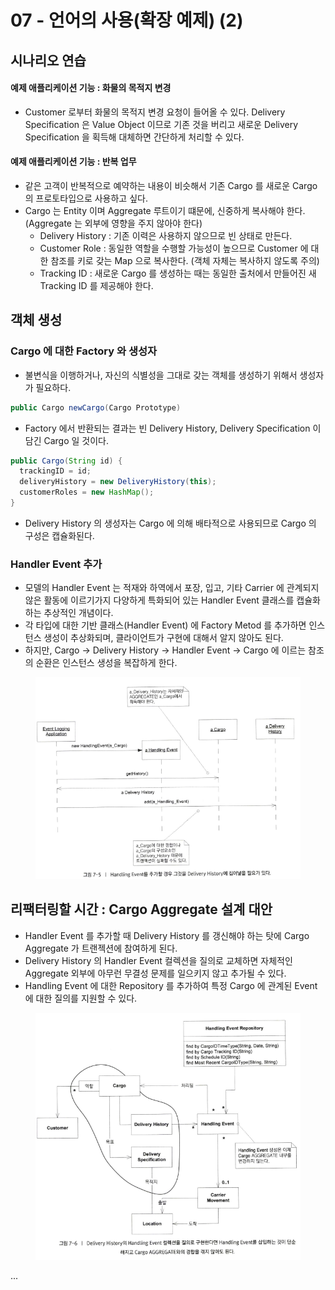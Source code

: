 # 07 - 언어의 사용(확장 예제) (2)

## 시나리오 연습&#x20;

#### 예제 애플리케이션 기능 : 화물의 목적지 변경&#x20;

* Customer 로부터 화물의 목적지 변경 요청이 들어올 수 있다. Delivery Specification 은 Value Object 이므로 기존 것을 버리고 새로운 Delivery Specification 을 획득해 대체하면 간단하게 처리할 수 있다.&#x20;

#### 예제 애플리케이션 기능 : 반복 업무

* 같은 고객이 반복적으로 예약하는 내용이 비슷해서 기존 Cargo 를 새로운 Cargo 의 프로토타입으로 사용하고 싶다.&#x20;
* Cargo 는 Entity 이며 Aggregate 루트이기 떄문에, 신중하게 복사해야 한다. \
  (Aggregate 는 외부에 영향을 주지 않아야 한다)&#x20;
  * Delivery History  : 기존 이력은 사용하지 않으므로 빈 상태로 만든다.&#x20;
  * Customer Role : 동일한 역할을 수행할 가능성이 높으므로 Customer 에 대한 참조를 키로 갖는 Map 으로 복사한다. (객체 자체는 복사하지 않도록 주의)&#x20;
  * Tracking ID : 새로운 Cargo 를 생성하는 때는 동일한 출처에서 만들어진 새 Tracking ID 를 제공해야 한다.&#x20;

## 객체 생성&#x20;

### Cargo 에 대한 Factory 와 생성자&#x20;

* 불변식을 이행하거나, 자신의 식별성을 그대로 갖는 객체를 생성하기 위해서 생성자가 필요하다.&#x20;

```java
public Cargo newCargo(Cargo Prototype)
```

* Factory 에서 반환되는 결과는 빈 Delivery History, Delivery Specification 이 담긴 Cargo 일 것이다.&#x20;

```java
public Cargo(String id) {
  trackingID = id;
  deliveryHistory = new DeliveryHistory(this);
  customerRoles = new HashMap();
}
```

* Delivery History 의 생성자는 Cargo 에 의해 배타적으로 사용되므로 Cargo 의 구성은 캡슐화된다.

### Handler Event 추가&#x20;

* 모델의 Handler Event 는 적재와 하역에서 포장, 입고, 기타 Carrier 에 관계되지 않은 활동에 이르기가지 다양하게 특화되어 있는 Handler Event 클래스를 캡슐화하는 추상적인 개념이다.&#x20;
* 각 타입에 대한 기반 클래스(Handler Event) 에 Factory Metod 를 추가하면 인스턴스 생성이 추상화되며, 클라이언트가 구현에 대해서 알지 않아도 된다.&#x20;
* 하지만, Cargo -> Delivery History -> Handler Event -> Cargo 에 이르는 참조의 순환은 인스턴스 생성을 복잡하게 한다.&#x20;

<figure><img src="../../../../.gitbook/assets/image (4) (1).png" alt=""><figcaption></figcaption></figure>

## 리팩터링할 시간 : Cargo Aggregate 설계 대안&#x20;

* &#x20;Handler Event 를 추가할 때 Delivery History 를 갱신해야 하는 탓에 Cargo Aggregate 가 트랜젝션에 참여하게 된다.&#x20;
* Delivery History 의 Handler Event 컬렉션을 질의로 교체하면 자체적인 Aggregate 외부에 아무런 무결성 문제를 일으키지 않고 추가될 수 있다.&#x20;
* Handling Event 에 대한 Repository 를 추가하여 특정 Cargo 에 관계된 Event 에 대한 질의를 지원할 수 있다.&#x20;

<figure><img src="../../../../.gitbook/assets/image (5) (1).png" alt=""><figcaption></figcaption></figure>

...&#x20;

